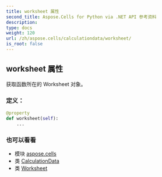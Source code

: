 ```yaml
---
title: worksheet 属性
second_title: Aspose.Cells for Python via .NET API 参考资料
description:
type: docs
weight: 120
url: /zh/aspose.cells/calculationdata/worksheet/
is_root: false
---
```

## worksheet 属性

获取函数所在的 Worksheet 对象。
### 定义：
```python
@property
def worksheet(self):
    ...
```

### 也可以看看
* 模块 [aspose.cells](../../)
* 类 [CalculationData](/cells/python-net/zh/aspose.cells/calculationdata)
* 类 [Worksheet](/cells/python-net/zh/aspose.cells/worksheet)
